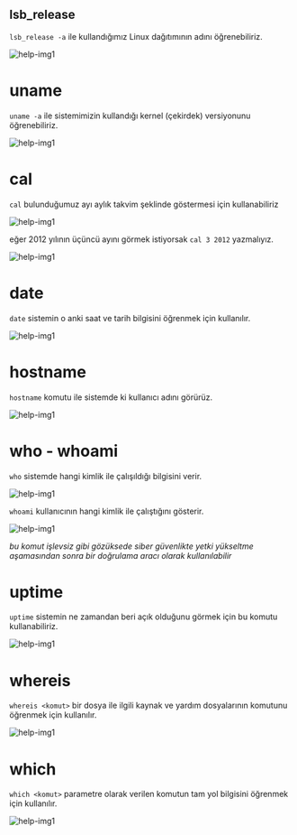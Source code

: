 ## lsb_release

`lsb_release -a` ile kullandığımız Linux dağıtımının adını öğrenebiliriz.

![help-img1](https://github.com/kaaneeksi/Linux-Komutlari/blob/main/G%C3%B6rseller/Linux-komut-lsb_release.png?raw=true)

# uname

`uname -a`  ile sistemimizin kullandığı kernel (çekirdek) versiyonunu öğrenebiliriz.

![help-img1](https://github.com/kaaneeksi/Linux-Komutlari/blob/main/G%C3%B6rseller/Linux-komut-uname.png?raw=true)

# cal

`cal` bulunduğumuz ayı aylık takvim şeklinde göstermesi için kullanabiliriz

![help-img1](https://github.com/kaaneeksi/Linux-Komutlari/blob/main/G%C3%B6rseller/Linux-komut-cal.png?raw=true)

eğer 2012 yılının üçüncü ayını görmek istiyorsak `cal 3 2012` yazmalıyız.

![help-img1](https://github.com/kaaneeksi/Linux-Komutlari/blob/main/G%C3%B6rseller/Linux-komut-cal2.png?raw=true)

# date 

`date` sistemin o anki saat ve tarih bilgisini öğrenmek için kullanılır.

![help-img1](https://github.com/kaaneeksi/Linux-Komutlari/blob/main/G%C3%B6rseller/Linux-komut-date.png?raw=true)

# hostname

`hostname` komutu ile sistemde ki kullanıcı adını görürüz.

![help-img1](https://github.com/kaaneeksi/Linux-Komutlari/blob/main/G%C3%B6rseller/Linux-komut-hostname.png?raw=true)

# who - whoami

`who` sistemde hangi kimlik ile çalışıldığı bilgisini verir.

![help-img1](https://github.com/kaaneeksi/Linux-Komutlari/blob/main/G%C3%B6rseller/Linux-komut-who.png?raw=true)

`whoami` kullanıcının hangi kimlik ile çalıştığını gösterir.

![help-img1](https://github.com/kaaneeksi/Linux-Komutlari/blob/main/G%C3%B6rseller/Linux-komut-whoami.png?raw=true)

_bu komut işlevsiz gibi gözüksede siber güvenlikte yetki yükseltme aşamasından sonra bir doğrulama aracı olarak kullanılabilir_

# uptime

`uptime` sistemin ne zamandan beri açık olduğunu görmek için bu komutu kullanabiliriz.

![help-img1](https://github.com/kaaneeksi/Linux-Komutlari/blob/main/G%C3%B6rseller/Linux-komut-uptime.png?raw=true)

# whereis

`whereis <komut>` bir dosya ile ilgili kaynak ve yardım dosyalarının komutunu öğrenmek için kullanılır.

![help-img1](https://github.com/kaaneeksi/Linux-Komutlari/blob/main/G%C3%B6rseller/Linux-komut-whereis.png?raw=true)

# which

`which <komut>` parametre olarak verilen komutun tam yol bilgisini öğrenmek için kullanılır.

![help-img1](https://github.com/kaaneeksi/Linux-Komutlari/blob/main/G%C3%B6rseller/Linux-komut-which.png?raw=true)

